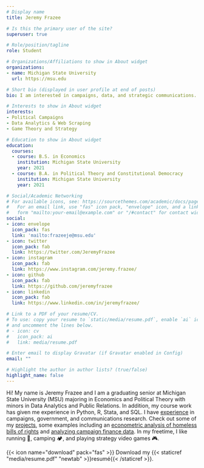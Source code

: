 ```yaml
---
# Display name
title: Jeremy Frazee

# Is this the primary user of the site?
superuser: true

# Role/position/tagline
role: Student

# Organizations/Affiliations to show in About widget
organizations:
- name: Michigan State University
  url: https://msu.edu

# Short bio (displayed in user profile at end of posts)
bio: I am interested in campaigns, data, and strategic communications.

# Interests to show in About widget
interests:
- Political Campaigns
- Data Analytics & Web Scraping
- Game Theory and Strategy

# Education to show in About widget
education:
  courses:
  - course: B.S. in Economics
    institution: Michigan State University
    year: 2021
  - course: B.A. in Political Theory and Constitutional Democracy
    institution: Michigan State University
    year: 2021

# Social/Academic Networking
# For available icons, see: https://sourcethemes.com/academic/docs/page-builder/#icons
#   For an email link, use "fas" icon pack, "envelope" icon, and a link in the
#   form "mailto:your-email@example.com" or "/#contact" for contact widget.
social:
- icon: envelope
  icon_pack: fas
  link: 'mailto:frazeeje@msu.edu'
- icon: twitter
  icon_pack: fab
  link: https://twitter.com/JeremyFrazee
- icon: instagram
  icon_pack: fab
  link: https://www.instagram.com/jeremy.frazee/
- icon: github
  icon_pack: fab
  link: https://github.com/jeremyfrazee
- icon: linkedin
  icon_pack: fab
  link: https://www.linkedin.com/in/jeremyfrazee/

# Link to a PDF of your resume/CV.
# To use: copy your resume to `static/media/resume.pdf`, enable `ai` icons in `params.toml`, 
# and uncomment the lines below.
# - icon: cv
#   icon_pack: ai
#   link: media/resume.pdf

# Enter email to display Gravatar (if Gravatar enabled in Config)
email: ""

# Highlight the author in author lists? (true/false)
highlight_name: false
---
```


Hi! My name is Jeremy Frazee and I am a graduating senior at Michigan State University (MSU) majoring in Economics and Political Theory with minors in Data Analytics and Public Relations. In addition, my course work has given me experience in Python, R, Stata, and SQL. I have [experience](https://www.jeremyfrazee.com/#experience) in campaigns, government, and communications research. Check out some of my [projects](https://www.jeremyfrazee.com/project/), some examples including an [econometric analysis of homeless bills of rights](https://www.jeremyfrazee.com/project/econfinal.pdf) and [analyzing campaign finance data](https://www.jeremyfrazee.com/project/campaignfinance.pdf). In my freetime, I like running 🏃, camping 🏕️, and playing strategy video games 🎮.

{{< icon name="download" pack="fas" >}} Download my {{< staticref "media/resume.pdf" "newtab" >}}resumé{{< /staticref >}}.
